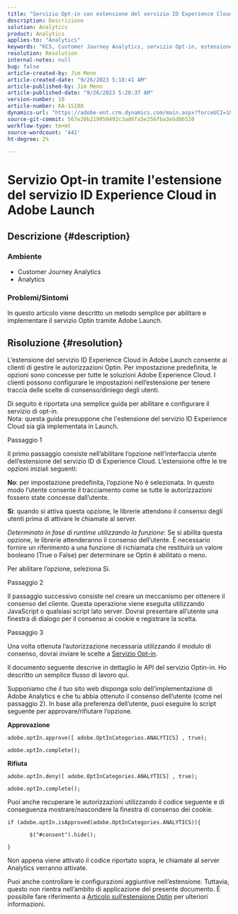 ```yaml
---
title: "Servizio Opt-in con estensione del servizio ID Experience Cloud in Adobe Launch"
description: Descrizione
solution: Analytics
product: Analytics
applies-to: "Analytics"
keywords: "KCS, Customer Journey Analytics, servizio Opt-in, estensione del servizio ID Experience Cloud, Adobe Launch, Adobe Analytics"
resolution: Resolution
internal-notes: null
bug: false
article-created-by: Jim Menn
article-created-date: "9/26/2023 5:18:41 AM"
article-published-by: Jim Menn
article-published-date: "9/26/2023 5:20:37 AM"
version-number: 10
article-number: KA-15108
dynamics-url: "https://adobe-ent.crm.dynamics.com/main.aspx?forceUCI=1&pagetype=entityrecord&etn=knowledgearticle&id=244ef022-2c5c-ee11-be6f-6045bd006268"
source-git-commit: 567e20b219950492c3ad6fa5e256fba3ebd06520
workflow-type: tm+mt
source-wordcount: '441'
ht-degree: 2%

---
```


# Servizio Opt-in tramite l&#39;estensione del servizio ID Experience Cloud in Adobe Launch

## Descrizione {#description}


### Ambiente

- Customer Journey Analytics
- Analytics




### Problemi/Sintomi

In questo articolo viene descritto un metodo semplice per abilitare e implementare il servizio Optin tramite Adobe Launch.


## Risoluzione {#resolution}


L’estensione del servizio ID Experience Cloud in Adobe Launch consente ai clienti di gestire le autorizzazioni Optin. Per impostazione predefinita, le opzioni sono concesse per tutte le soluzioni Adobe Experience Cloud. I clienti possono configurare le impostazioni nell’estensione per tenere traccia delle scelte di consenso/diniego degli utenti.

Di seguito è riportata una semplice guida per abilitare e configurare il servizio di opt-in.
<br>Nota: questa guida presuppone che l&#39;estensione del servizio ID Experience Cloud sia già implementata in Launch.<br>


Passaggio 1

Il primo passaggio consiste nell’abilitare l’opzione nell’interfaccia utente dell’estensione del servizio ID di Experience Cloud. L’estensione offre le tre opzioni iniziali seguenti:

<b>No</b>: per impostazione predefinita, l’opzione No è selezionata. In questo modo l’utente consente il tracciamento come se tutte le autorizzazioni fossero state concesse dall’utente.

<b>Sì</b>: quando si attiva questa opzione, le librerie attendono il consenso degli utenti prima di attivare le chiamate al server.

*Determinato in fase di runtime utilizzando la funzione:* Se si abilita questa opzione, le librerie attenderanno il consenso dell’utente. È necessario fornire un riferimento a una funzione di richiamata che restituirà un valore booleano (True o False) per determinare se Optin è abilitato o meno.

Per abilitare l’opzione, seleziona Sì.



Passaggio 2

Il passaggio successivo consiste nel creare un meccanismo per ottenere il consenso del cliente. Questa operazione viene eseguita utilizzando JavaScript o qualsiasi script lato server. Dovrai presentare all’utente una finestra di dialogo per il consenso ai cookie e registrare la scelta.



Passaggio 3

Una volta ottenuta l’autorizzazione necessaria utilizzando il modulo di consenso, dovrai inviare le scelte a [Servizio Opt-in](https://experienceleague.adobe.com/docs/id-service/using/implementation/opt-in-service/launch.html).

Il documento seguente descrive in dettaglio le API del servizio Optin-in. Ho descritto un semplice flusso di lavoro qui.

Supponiamo che il tuo sito web disponga solo dell’implementazione di Adobe Analytics e che tu abbia ottenuto il consenso dell’utente (come nel passaggio 2). In base alla preferenza dell’utente, puoi eseguire lo script seguente per approvare/rifiutare l’opzione.

<b>Approvazione</b>


```
adobe.optIn.approve([ adobe.OptInCategories.ANALYTICS] , true);

adobe.optIn.complete();
```




<b>Rifiuta</b>


```
adobe.optIn.deny([ adobe.OptInCategories.ANALYTICS] , true);

adobe.optIn.complete();
```




Puoi anche recuperare le autorizzazioni utilizzando il codice seguente e di conseguenza mostrare/nascondere la finestra di consenso dei cookie.


```
if (adobe.optIn.isApproved(adobe.OptInCategories.ANALYTICS)){

       $("#consent").hide();

}
```




Non appena viene attivato il codice riportato sopra, le chiamate al server Analytics verranno attivate.

Puoi anche controllare le configurazioni aggiuntive nell’estensione. Tuttavia, questo non rientra nell’ambito di applicazione del presente documento. È possibile fare riferimento a [Articolo sull’estensione Optin](https://experienceleague.adobe.com/docs/id-service/using/implementation/opt-in-service/launch.html) per ulteriori informazioni.
